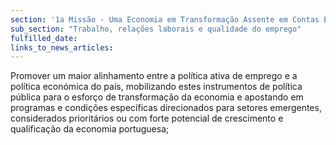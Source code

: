 ```yaml
---
section: '1a Missão - Uma Economia em Transformação Assente em Contas Equilibradas'
sub_section: "Trabalho, relações laborais e qualidade do emprego"
fulfilled_date:
links_to_news_articles:
---
```


Promover um maior alinhamento entre a política ativa de emprego e a política económica do país, mobilizando estes instrumentos de política pública para o esforço de transformação da economia e apostando em programas e condições específicas direcionados para setores emergentes, considerados prioritários ou com forte potencial de crescimento e qualificação da economia portuguesa;